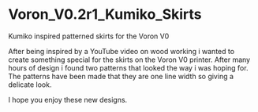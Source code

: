 # Voron_V0.2r1_Kumiko_Skirts
Kumiko inspired patterned skirts for the Voron V0

After being inspired by a YouTube video on wood working i wanted to create something special for the skirts on the Voron V0 printer.
After many hours of design i found two patterns that looked the way i was hoping for.
The patterns have been made that they are one line width so giving a delicate look.

I hope you enjoy these new designs.
